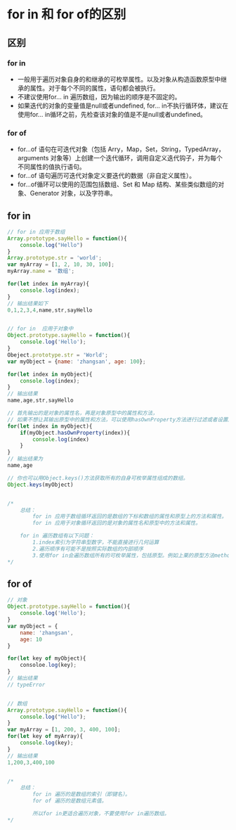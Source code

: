 # for in 和 for of的区别

## 区别

### for in

- 一般用于遍历对象自身的和继承的可枚举属性。以及对象从构造函数原型中继承的属性。对于每个不同的属性，语句都会被执行。
- 不建议使用for... in 遍历数组，因为输出的顺序是不固定的。
- 如果迭代的对象的变量值是null或者undefined, for... in不执行循环体，建议在使用for... in循环之前，先检查该对象的值是不是null或者undefined。

### for of

- for…of 语句在可迭代对象（包括 Arry，Map，Set，String，TypedArray，arguments 对象等）上创建一个迭代循环，调用自定义迭代钩子，并为每个不同属性的值执行语句。
- for…of 语句遍历可迭代对象定义要迭代的数据（非自定义属性）。
- for…of循环可以使用的范围包括数组、Set 和 Map 结构、某些类似数组的对象、Generator 对象，以及字符串。

## for in

```javascript
// for in 应用于数组
Array.prototype.sayHello = function(){
    console.log("Hello")
}
Array.prototype.str = 'world';
var myArray = [1, 2, 10, 30, 100];
myArray.name = '数组';

for(let index in myArray){
    console.log(index);
}
// 输出结果如下
0,1,2,3,4,name,str,sayHello


// for in  应用于对象中
Object.prototype.sayHello = function(){
    console.log('Hello');
}
Obeject.prototype.str = 'World';
var myObject = {name: 'zhangsan', age: 100};

for(let index in myObject){
    console.log(index);
}
// 输出结果
name,age,str,sayHello

// 首先输出的是对象的属性名，再是对象原型中的属性和方法，
// 如果不想让其输出原型中的属性和方法，可以使用hasOwnProperty方法进行过滤或者设置成不可枚举的
for(let index in myObject){
    if(myObject.hasOwnProperty(index)){
        console.log(index)
    }
}
// 输出结果为
name,age

// 你也可以用Object.keys()方法获取所有的自身可枚举属性组成的数组。
Object.keys(myObject)


/*
    总结：
        for in 应用于数组循环返回的是数组的下标和数组的属性和原型上的方法和属性。
        for in 应用于对象循环返回的是对象的属性名和原型中的方法和属性。

    for in 遍历数组有以下问题：
        1.index索引为字符串型数字，不能直接进行几何运算
        2.遍历顺序有可能不是按照实际数组的内部顺序
        3.使用for in会遍历数组所有的可枚举属性，包括原型。例如上栗的原型方法method和name属性
*/
```

## for of

```javascript
// 对象
Object.prototype.sayHello = function(){
    console.log('Hello');
}
var myObject = {
    name: 'zhangsan',
    age: 10
}

for(let key of myObject){
    consoloe.log(key);
}
// 输出结果
// typeError


// 数组
Array.prototype.sayHello = function(){
    console.log("Hello");
}
var myArray = [1, 200, 3, 400, 100];
for(let key of myArray){
    console.log(key);
}
// 输出结果
1,200,3,400,100


/*
    总结：
        for in 遍历的是数组的索引（即键名）。
        for of 遍历的是数组元素值。 

        所以for in更适合遍历对象，不要使用for in遍历数组。
*/
```
